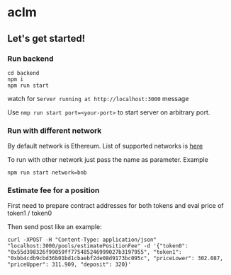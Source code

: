 # aclm

## Let's get started!

### Run backend

```
cd backend
npm i
npm run start
```

watch for
`Server running at http://localhost:3000` message

Use `nmp run start port=<your-port>` to start server on arbitrary port.

### Run with different network

By default network is Ethereum.
List of supported networks is [here](/backend/src/common/networks.ts)

To run with other network just pass the name as parameter. Example

```
npm run start network=bnb
```

### Estimate fee for a position

First need to prepare contract addresses for both tokens and eval price of token1 / token0

Then send post like an example:

```
curl -XPOST -H "Content-Type: application/json" "localhost:3000/pools/estimatePositionFee" -d '{"token0": "0x55d398326f99059ff775485246999027b3197955", "token1": "0xbb4cdb9cbd36b01bd1cbaebf2de08d9173bc095c", "priceLower": 302.087, "priceUpper": 311.909, "deposit": 320}'
```
